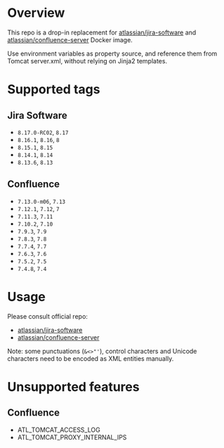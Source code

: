 # Overview

This repo is a drop-in replacement for [atlassian/jira-software](https://hub.docker.com/r/atlassian/jira-software) and [atlassian/confluence-server](https://hub.docker.com/r/atlassian/confluence-server/) Docker image.

Use environment variables as property source, and reference them from Tomcat server.xml, without relying on Jinja2 templates.

# Supported tags

## Jira Software

* `8.17.0-RC02`, `8.17`
* `8.16.1`, `8.16`, `8`
* `8.15.1`, `8.15`
* `8.14.1`, `8.14`
* `8.13.6`, `8.13`

## Confluence

* `7.13.0-m06`, `7.13`
* `7.12.1`, `7.12`, `7`
* `7.11.3`, `7.11`
* `7.10.2`, `7.10`
* `7.9.3`, `7.9`
* `7.8.3`, `7.8`
* `7.7.4`, `7.7`
* `7.6.3`, `7.6`
* `7.5.2`, `7.5`
* `7.4.8`, `7.4`

# Usage

Please consult official repo:

* [atlassian/jira-software](https://hub.docker.com/r/atlassian/jira-software/)
* [atlassian/confluence-server](https://hub.docker.com/r/atlassian/confluence-server/)

Note: some punctuations (`&<>"'`), control characters and Unicode characters need to be encoded as XML entities manually.

# Unsupported features

## Confluence

* ATL_TOMCAT_ACCESS_LOG
* ATL_TOMCAT_PROXY_INTERNAL_IPS

